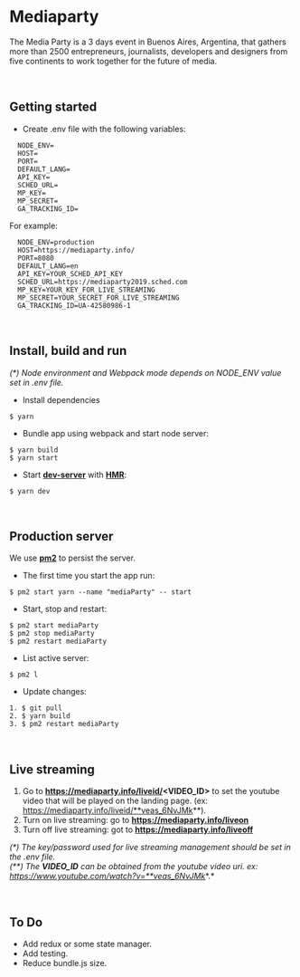 # Mediaparty  
  
The Media Party is a 3 days event in Buenos Aires, Argentina, that gathers more than 2500 entrepreneurs, journalists, developers and designers from five continents to work together for the future of media.  
  
&nbsp;
## Getting started
- Create .env file with the following variables:

```
  NODE_ENV=
  HOST=
  PORT=
  DEFAULT_LANG=
  API_KEY=
  SCHED_URL=
  MP_KEY=
  MP_SECRET=
  GA_TRACKING_ID=
```
  
For example:
  
```
  NODE_ENV=production
  HOST=https://mediaparty.info/
  PORT=8080
  DEFAULT_LANG=en
  API_KEY=YOUR_SCHED_API_KEY
  SCHED_URL=https://mediaparty2019.sched.com
  MP_KEY=YOUR_KEY_FOR_LIVE_STREAMING
  MP_SECRET=YOUR_SECRET_FOR_LIVE_STREAMING
  GA_TRACKING_ID=UA-42580986-1
```
  
&nbsp;
## Install, build and run  
  
*(\*) Node environment and Webpack mode depends on NODE_ENV value set in .env file.*  
  
- Install dependencies  
```
$ yarn
```
  
- Bundle app using webpack and start node server:  
```
$ yarn build
$ yarn start
```

- Start **[dev-server](https://webpack.js.org/configuration/dev-server)** with **[HMR](https://webpack.js.org/concepts/hot-module-replacement/)**:  
```
$ yarn dev
``` 
  
&nbsp;
## Production server  
  
We use **[pm2](https://www.npmjs.com/package/pm2)** to persist the server.  

- The first time you start the app run:  
```
$ pm2 start yarn --name "mediaParty" -- start
```
  
- Start, stop and restart:  
```
$ pm2 start mediaParty
$ pm2 stop mediaParty
$ pm2 restart mediaParty
```
  
- List active server:  
```
$ pm2 l
```
  
- Update changes:
```  
1. $ git pull
2. $ yarn build
3. $ pm2 restart mediaParty
```    
  
&nbsp;
## Live streaming  

1. Go to **https://mediaparty.info/liveid/<VIDEO_ID>** to set the youtube video that will be played on the landing page. (ex: https://mediaparty.info/liveid/**veas_6NvJMk**).
2. Turn on live streaming: go to **https://mediaparty.info/liveon**
3. Turn off live streaming: got to **https://mediaparty.info/liveoff**  
    
*(\*) The key/password used for live streaming management should be set in the .env file.*    
*(\*\*) The **VIDEO_ID** can be obtained from the youtube video uri. ex: https://www.youtube.com/watch?v=**veas_6NvJMk**.*    
  
&nbsp;
## To Do  

- Add redux or some state manager.
- Add testing.
- Reduce bundle.js size. 
